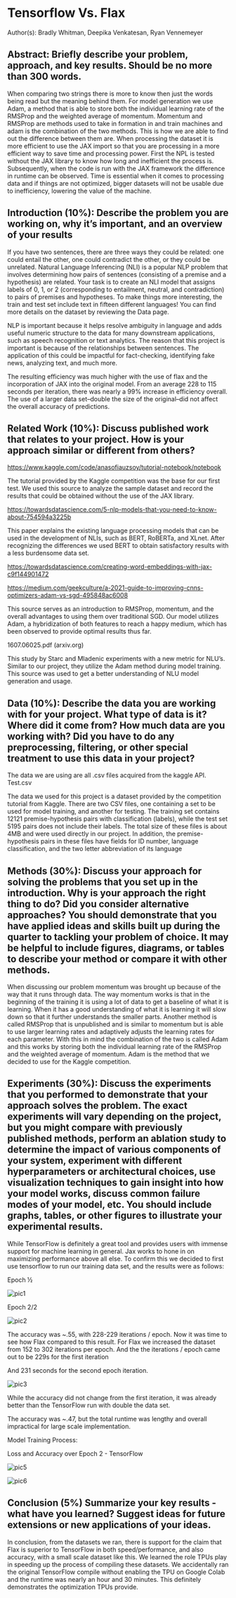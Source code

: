 
# Tensorflow Vs. Flax

Author(s): Bradly Whitman, Deepika Venkatesan, Ryan Vennemeyer

## Abstract: Briefly describe your problem, approach, and key results. Should be no more than 300 words.


When comparing two strings there is more to know then just the words being read but the meaning behind them. For model generation we use Adam, a method that is able to store both the individual learning rate of the RMSProp and the weighted average of momentum. Momentum and RMSProp are methods used to take in formation in and train machines and adam is the combination of the two methods. This is how we are able to find out the difference between them are. When processing the dataset it is more efficient to use the JAX import so that you are processing in a more efficient way to save time and processing power. First the NPL is tested without the JAX library to know how long and inefficient the process is. Subsequently, when the code is run with the JAX framework the difference in runtime can be observed. Time is essential when it comes to processing data and if things are not optimized, bigger datasets will not be usable due to inefficiency, lowering the value of the machine. 


## Introduction (10%): Describe the problem you are working on, why it’s important, and an overview of your results


If you have two sentences, there are three ways they could be related: one could entail the other, one could contradict the other, or they could be unrelated. Natural Language Inferencing (NLI) is a popular NLP problem that involves determining how pairs of sentences (consisting of a premise and a hypothesis) are related. Your task is to create an NLI model that assigns labels of 0, 1, or 2 (corresponding to entailment, neutral, and contradiction) to pairs of premises and hypotheses. To make things more interesting, the train and test set include text in fifteen different languages! You can find more details on the dataset by reviewing the Data page.


NLP is important because it helps resolve ambiguity in language and adds useful numeric structure to the data for many downstream applications, such as speech recognition or text analytics. The reason that this project is important is because of the relationships between sentences. The application of this could be impactful for fact-checking, identifying fake news, analyzing text, and much more.


The resulting efficiency was much higher with the use of flax and the incorporation of JAX into the original model. From an average 228 to 115 seconds per iteration, there was nearly a 99% increase in efficiency overall. The use of a larger data set–double the size of the original–did not affect the overall accuracy of predictions.



## Related Work (10%): Discuss published work that relates to your project. How is your approach similar or different from others? 

https://www.kaggle.com/code/anasofiauzsoy/tutorial-notebook/notebook


The tutorial provided by the Kaggle competition was the base for our first test. We used this source to analyze the sample dataset and record the results that could be obtained without the use of the JAX library. 



https://towardsdatascience.com/5-nlp-models-that-you-need-to-know-about-754594a3225b



This paper explains the existing language processing models that can be used in the development of NLIs, such as BERT, RoBERTa, and XLnet. After recognizing the differences we used BERT to obtain satisfactory results with a less burdensome data set.



https://towardsdatascience.com/creating-word-embeddings-with-jax-c9f144901472



https://medium.com/geekculture/a-2021-guide-to-improving-cnns-optimizers-adam-vs-sgd-495848ac6008


This source serves as an introduction to RMSProp, momentum, and the overall advantages to using them over traditional SGD. Our model utilizes Adam, a hybridization of both features to reach a happy medium, which has been observed to provide optimal results thus far.



1607.06025.pdf (arxiv.org)



This study by Starc and Mladenic experiments with a new metric for NLU’s. Similar to our project, they utilize the Adam method during model training. This source was used to get a better understanding of NLU model generation and usage.





## Data (10%): Describe the data you are working with for your project. What type of data is it? Where did it come from? How much data are you working with? Did you have to do any preprocessing, filtering, or other special treatment to use this data in your project?


The data we are using are all .csv files acquired from the kaggle API. Test.csv 


The data we used for this project is a dataset provided by the competition tutorial from Kaggle. There are two CSV files, one containing a set to be used for model training, and another for testing. The training set contains 12121 premise-hypothesis pairs with classification (labels), while the test set 5195 pairs does not include their labels. The total size of these files is about 4MB and were used directly in our project. In addition, the premise-hypothesis pairs in these files have fields for ID number, language classification, and the two letter abbreviation of its language



## Methods (30%): Discuss your approach for solving the problems that you set up in the introduction. Why is your approach the right thing to do? Did you consider alternative approaches? You should demonstrate that you have applied ideas and skills built up during the quarter to tackling your problem of choice. It may be helpful to include figures, diagrams, or tables to describe your method or compare it with other methods.


When discussing our problem momentum was brought up because of the way that it runs through data. The way momentum works is that in the beginning of the training it is using a lot of data to get a baseline of what it is learning. When it has a good understanding of what it is learning it will slow down so that it further understands the smaller parts. Another method is called RMSProp that is unpublished and is similar to momentum but is able to use larger learning rates and adaptively adjusts the learning rates for each parameter. With this in mind the combination of the two is called Adam and this works by storing both the individual learning rate of the RMSProp and the  weighted average of momentum. Adam is the method that we decided to use for the Kaggle competition.



## Experiments (30%): Discuss the experiments that you performed to demonstrate that your approach solves the problem. The exact experiments will vary depending on the project, but you might compare with previously published methods, perform an ablation study to determine the impact of various components of your system, experiment with different hyperparameters or architectural choices, use visualization techniques to gain insight into how your model works, discuss common failure modes of your model, etc. You should include graphs, tables, or other figures to illustrate your experimental results.



While TensorFlow is definitely a great tool and provides users with immense support for machine learning in general. Jax works to hone in on maximizing performance above all else. To confirm this we decided to first use tensorflow to run our training data set, and the results were as follows:


Epoch ½


![pic1](https://user-images.githubusercontent.com/51283756/165016421-ac28c06d-cac6-4b03-b65f-043f09fd7b95.jpg)

 
Epoch 2/2


![pic2](https://user-images.githubusercontent.com/51283756/165016468-cc79ec7e-dcba-4c2b-a5c6-7543fdecb141.jpg)


The accuracy was ~.55, with 228-229 iterations / epoch. Now it was time to see how Flax compared to this result. 
For Flax we increased the dataset from 152 to 302 iterations per epoch. And the the iterations / epoch came out to be 229s for the first iteration 


 
And 231 seconds for the second epoch iteration. 


![pic3](https://user-images.githubusercontent.com/51283756/165016571-d79ff1f8-a9e7-4e60-a158-f139ea7167bf.jpg)


While the accuracy did not change from the first iteration, it was already better than the TensorFlow run with double the data set.


The accuracy was ~.47, but the total runtime was lengthy and overall impractical for large scale implementation. 


Model Training Process:


Loss and Accuracy over Epoch 2 - TensorFlow


![pic5](https://user-images.githubusercontent.com/51283756/165016764-6e8a287a-6a0f-4680-98ad-a89d6bf2f0c2.jpg)



![pic6](https://user-images.githubusercontent.com/51283756/165016770-d94e03f8-f5ad-49c4-9308-46cc5c8d4f34.jpg)



## Conclusion (5%) Summarize your key results - what have you learned? Suggest ideas for future extensions or new applications of your ideas.


In conclusion, from the datasets we ran, there is support for the claim that Flax is superior to TensorFlow in both speed/performance, and also accuracy, with a small scale dataset like this. We learned the role TPUs play in speeding up the process of compiling these datasets. We accidentally ran the original TensorFlow compile without enabling the TPU on Google Colab and the runtime was nearly an hour and 30 minutes. This definitely demonstrates the optimization TPUs provide. 
